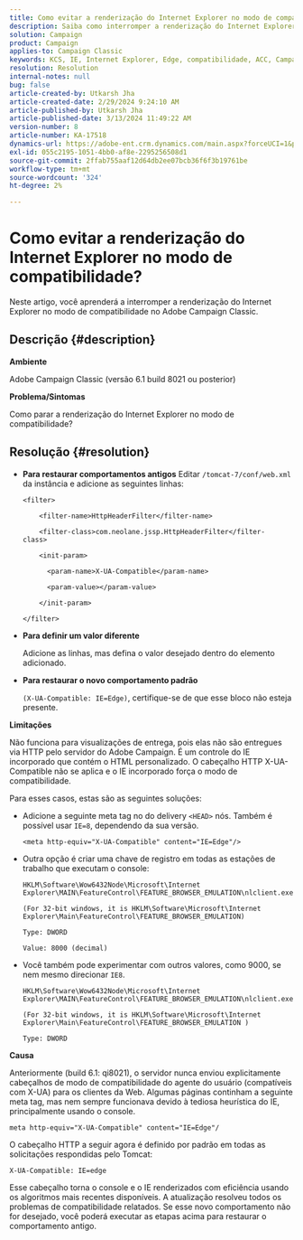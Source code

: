 ```yaml
---
title: Como evitar a renderização do Internet Explorer no modo de compatibilidade?
description: Saiba como interromper a renderização do Internet Explorer no modo de compatibilidade no Adobe Campaign Classic.
solution: Campaign
product: Campaign
applies-to: Campaign Classic
keywords: KCS, IE, Internet Explorer, Edge, compatibilidade, ACC, Campaign Classic
resolution: Resolution
internal-notes: null
bug: false
article-created-by: Utkarsh Jha
article-created-date: 2/29/2024 9:24:10 AM
article-published-by: Utkarsh Jha
article-published-date: 3/13/2024 11:49:22 AM
version-number: 8
article-number: KA-17518
dynamics-url: https://adobe-ent.crm.dynamics.com/main.aspx?forceUCI=1&pagetype=entityrecord&etn=knowledgearticle&id=3f94054a-e4d6-ee11-9079-6045bd0067ea
exl-id: 055c2195-1051-4bb0-af8e-2295256508d1
source-git-commit: 2ffab755aaf12d64db2ee07bcb36f6f3b19761be
workflow-type: tm+mt
source-wordcount: '324'
ht-degree: 2%

---
```


# Como evitar a renderização do Internet Explorer no modo de compatibilidade?


Neste artigo, você aprenderá a interromper a renderização do Internet Explorer no modo de compatibilidade no Adobe Campaign Classic.

## Descrição {#description}


<b>Ambiente</b>

Adobe Campaign Classic (versão 6.1 build 8021 ou posterior)

<b>Problema/Sintomas</b>

Como parar a renderização do Internet Explorer no modo de compatibilidade?


## Resolução {#resolution}


- <b>Para restaurar comportamentos antigos</b>
Editar `/tomcat-7/conf/web.xml` da instância e adicione as seguintes linhas:


  ```
  <filter>
  
      <filter-name>HttpHeaderFilter</filter-name>
  
      <filter-class>com.neolane.jssp.HttpHeaderFilter</filter-
  class>
  
      <init-param>
  
        <param-name>X-UA-Compatible</param-name>
  
        <param-value></param-value>
  
      </init-param>
  
  </filter>
  ```




- <b>Para definir um valor diferente</b>

  Adicione as linhas, mas defina o valor desejado dentro do elemento adicionado.
- <b>Para restaurar o novo comportamento padrão</b>

  `(X-UA-Compatible: IE=Edge)`, certifique-se de que esse bloco não esteja presente.


<b>Limitações</b>

Não funciona para visualizações de entrega, pois elas não são entregues via HTTP pelo servidor do Adobe Campaign. É um controle do IE incorporado que contém o HTML personalizado. O cabeçalho HTTP X-UA-Compatible não se aplica e o IE incorporado força o modo de compatibilidade.

Para esses casos, estas são as seguintes soluções:

- Adicione a seguinte meta tag no do delivery `<HEAD>` nós. Também é possível usar `IE=8`, dependendo da sua versão.


  ```
  <meta http-equiv="X-UA-Compatible" content="IE=Edge"/>
  ```




- Outra opção é criar uma chave de registro em todas as estações de trabalho que executam o console:


  ```
  HKLM\Software\Wow6432Node\Microsoft\Internet Explorer\MAIN\FeatureControl\FEATURE_BROWSER_EMULATION\nlclient.exe
  
  (For 32-bit windows, it is HKLM\Software\Microsoft\Internet Explorer\Main\FeatureControl\FEATURE_BROWSER_EMULATION)
  
  Type: DWORD
  
  Value: 8000 (decimal)
  ```




- Você também pode experimentar com outros valores, como 9000, se nem mesmo direcionar `IE8`.

  ```
  HKLM\Software\Wow6432Node\Microsoft\Internet Explorer\MAIN\FeatureControl\FEATURE_BROWSER_EMULATION\nlclient.exe
  
  (For 32-bit windows, it is HKLM\Software\Microsoft\Internet Explorer\Main\FeatureControl\FEATURE_BROWSER_EMULATION )
  
  Type: DWORD
  ```


<b>Causa</b>

Anteriormente (build 6.1: qi8021), o servidor nunca enviou explicitamente cabeçalhos de modo de compatibilidade do agente do usuário (compatíveis com X-UA) para os clientes da Web. Algumas páginas continham a seguinte meta tag, mas nem sempre funcionava devido à tediosa heurística do IE, principalmente usando o console.


```
meta http-equiv="X-UA-Compatible" content="IE=Edge"/
```


O cabeçalho HTTP a seguir agora é definido por padrão em todas as solicitações respondidas pelo Tomcat:


```
X-UA-Compatible: IE=edge
```


Esse cabeçalho torna o console e o IE renderizados com eficiência usando os algoritmos mais recentes disponíveis. A atualização resolveu todos os problemas de compatibilidade relatados. Se esse novo comportamento não for desejado, você poderá executar as etapas acima para restaurar o comportamento antigo.
